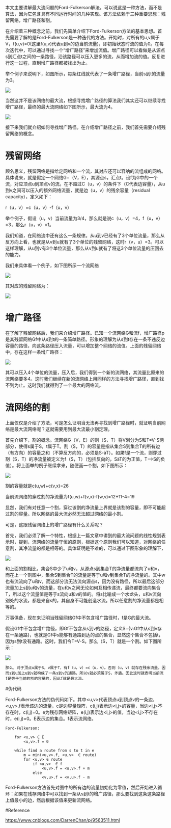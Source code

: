 本文主要讲解最大流问题的Ford-Fulkerson解法。可以说这是一种方法，而不是算法，因为它包含具有不同运行时间的几种实现。该方法依赖于三种重要思想：残留网络，增广路径和割。

在介绍着三种概念之前，我们先简单介绍下Ford-Fulkerson方法的基本思想。首先需要了解的是Ford-Fulkerson是一种迭代的方法。开始时，对所有的u,v属于V，f(u,v)=0(这里f(u,v)代表u到v的边当前流量)，即初始状态时流的值为0。在每次迭代中，可以通过寻找一个“增广路径”来增加流值。增广路径可以看做是从源点s到汇点t之间的一条路径，沿该路径可以压入更多的流，从而增加流的值。反复进行这一过程，直到增广路径都被找出为止。

举个例子来说明下，如图所示，每条红线就代表了一条增广路径，当前s到t的流量为3。

![](../images/ford-fulkerson-picture-1.png)

当然这并不是该网络的最大流，根据寻找增广路径的算法我们其实还可以继续寻找增广路径，最终的最大流网络如下图所示，最大流为4。

![](../images/ford-fulkerson-picture-2.pngg)

接下来我们就介绍如何寻找增广路径。在介绍增广路径之前，我们首先需要介绍残留网络的概念。

# 残留网络

顾名思义，残留网络是指给定网络和一个流，其对应还可以容纳的流组成的网络。具体说来，就是假定一个网络G=（V，E），其源点s，汇点t。设f为G中的一个流，对应顶点u到顶点v的流。在不超过C（u，v）的条件下（C代表边容量），从u到v之间可以压入的额外网络流量，就是边（u，v）的残余容量（residual capacity），定义如下：

r（u，v）=c（u，v）-f（u，v）

举个例子，假设（u，v）当前流量为3/4，那么就是说c（u，v）=4，f（u，v）=3，那么r（u，v）=1。

我们知道，在网络流中还有这么一条规律。从u到v已经有了3个单位流量，那么从反方向上看，也就是从v到u就有了3个单位的残留网络，这时r（v，u）=3。可以这样理解，从u到v有3个单位流量，那么从v到u就有了将这3个单位流量的压回去的能力。

我们来具体看一个例子，如下图所示一个流网络

![](../images/ford-fulkerson-picture-3.jpeg)

其对应的残留网络为：

![](../images/ford-fulkerson-picture-4.jpeg)

# 增广路径

在了解了残留网络后，我们来介绍增广路径。已知一个流网络G和流f，增广路径p是其残留网络Gf中从s到t的一条简单路径。形象的理解为从s到t存在一条不违反边容量的路径，向这条路径压入流量，可以增加整个网络的流值。上面的残留网络中，存在这样一条增广路径：

![](../images/ford-fulkerson-picture-5.jpeg)

其可以压入4个单位的流量，压入后，我们得到一个新的流网络，其流量比原来的流网络要多4。这时我们继续在新的流网络上用同样的方法寻找增广路径，直到找不到为止。这时我们就得到了一个最大的网络流。

# 流网络的割

上面仅仅是介绍了方法，可是怎么证明当无法再寻找到增广路径时，就证明当前网络是最大流网络呢？这就需要用到最大流最小割定理。

首先介绍下，割的概念。流网络G（V，E）的割（S，T）将V划分为S和T=V-S两部分，使得s属于S，t属于T。割（S，T）的容量是指从集合S到集合T的所有边（有方向）的容量之和（不算反方向的，必须是S-àT）。如果f是一个流，则穿过割（S，T）的净流量被定义为f（S，T）（包括反向的，SàT的为正值，T—>S的负值）。将上面举的例子继续拿来，随便画一个割，如下图所示：

![](../images/ford-fulkerson-picture-6.jpeg)

割的容量就是c(u,w)+c(v,x)=26

当前流网络的穿过割的净流量为f(u,w)+f(v,x)-f(w,v)=12+11-4=19

显然，我们有对任意一个割，穿过该割的净流量上界就是该割的容量，即不可能超过割的容量。所以网络的最大流必然无法超过网络的最小割。

可是，这跟残留网络上的增广路径有什么关系呢？

首先，我们必须了解一个特性，根据上一篇文章中讲到的最大流问题的线性规划表示时，提到，流网络的流量守恒的原则，根据这个原则我们可以知道，对网络的任意割，其净流量的都是相等的。具体证明是不难的，可以通过下图形象的理解下，

![](../images/ford-fulkerson-picture-7.jpeg)

和上面的割相比，集合S中少了u和v，从源点s到集合T的净流量都流向了u和v，而在上一个割图中，集合S到集合T的流量是等于u和v到集合T的净流量的。其中w也有流流向了u和v，而这部分流无法流向源点s，因为没有路径，所以最后这部分流量加上s到u和v的流量，在u和v之间无论如何互相传递流，最终都要流向集合T，所以这个流量值是等于s流向u和v的值的。将s比喻成一个水龙头，u和v流向别处的水流，都是来自s的，其自身不可能创造水流。所以任意割的净流量都是相等的。

万事俱备，现在来证明当残留网络Gf中不包含增广路径时，f是G的最大流。

假设Gf中不包含增广路径，即Gf不包含从s到v的路径，定义S={v:Gf中从s到v存在一条通路}，也就是Gf中s能够有通路到达的点的集合，显然这个集合不包括t，因为s到t没有通路。这时，我们令T=V-S。那么（S，T）就是一个割。如下图所示：

![](../images/ford-fulkerson-picture-8.png)

	那么，对于顶点u属于S，v属于T，有f（u，v）=c（u，v）。否则（u，v）就存在残余流量，因而s到u加上u到v就构成了一条s到v的通路，所以v就必须属于S，矛盾。因此这时就表明当前流f是等于当前的割的容量的，因此f就是最大流。

#伪代码

Ford-Fulkerson方法的伪代码如下。其中<u,v>代表顶点u到顶点v的一条边，<u,v>.f表示该边的流量，c是边容量矩阵，c(i,j)表示边<i,j>的容量，当边<i,j>不存在时，c(i,j)=0。e为残存网络矩阵，e(i,j)表示边<i,j>的值，当边<i,j>不存在时，e(i,j)=0。E表示边的集合。f表示流网络。

```
Ford-Fulkerson:
 
    for <u,v> ∈ E
        <u,v>.f = 0

    while find a route from s to t in e
        m = min(<u,v>.f, <u,v>  ∈ route)
        for <u,v> ∈ route
            if <u,v>  ∈ f
                <u,v>.f = <u,v>.f + m
            else
                <v,u>.f = <v,u>.f - m
```

Ford-Fulkerson方法首先对图中的所有边的流量初始化为零值，然后开始进入循环：如果在残存网络中可以找到一条从s到t的增广路径，那么要找到这条这条路径上值最小的边，然后根据该值来更新流网络。

#Reference

https://www.cnblogs.com/DarrenChan/p/9563511.html
